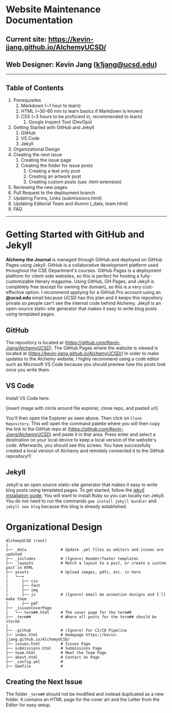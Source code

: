 # Website Maintenance Documentation
## Current site: https://kevin-jjang.github.io/AlchemyUCSD/
## Web Designer: Kevin Jang (k1jang@ucsd.edu)

---
## Table of Contents
1. Prerequisites
   1. Markdown (~1 hour to learn)
   2. HTML (~30-60 min to learn basics if Markdown is known)
   3. CSS (~3 hours to be proficient in, recommended to learn)
      1. Google Inspect Tool (DevOps) 
2. Getting Started with GitHub and Jekyll
   1. GitHub
   2. VS Code
   3. Jekyll
3. Organizational Design
4. Creating the next issue
   1. Creating the issue page
   2. Creating the folder for issue posts
      1. Creating a text only post
      2. Creating an artwork post
      3. Creating custom posts (use .html extension)
5. Reviewing the new pages
6. Pull Request to the deployment branch
7. Updating Forms, Links (submissions.html)
8. Updating Editorial Team and Alumni (_data, team.html)
9. FAQ
---
# Getting Started with GitHub and Jekyll
**Alchemy the Journal** is managed through GitHub and deployed on GitHub Pages using Jekyll. GitHub is a collaborative development platform used throughout the CSE Department's courses. GitHub Pages is a deployment platform for client-side websites, so this is perfect for hosting a fully-customizable literary magazine. Using GitHub, GH Pages, and Jekyll is completely free (except for owning the domain), so this is a very cost-effective option. I recommend applying for a GitHub Pro account using an **@ucsd.edu** email because UCSD has this plan and it keeps this repository private so people can't see the internal code behind Alchemy. Jekyll is an open-source static-site generator that makes it easy to write blog posts using templated pages.

## GitHub
The repository is located at (https://github.com/Kevin-Jjang/AlchemyUCSD). The GitHub Pages where the website is viewed is located at (https://kevin-jjang.github.io/AlchemyUCSD/) In order to make updates to the Alchemy website, I highly recommend using a code editor such as Microsoft VS Code because you should preview how the posts look once you write them. 

## VS Code

Install VS Code here. 

[insert image with circle around file explorer, clone repo, and pasted url]

You'll then open the Explorer as seen above. Then click on `Clone Repository`. This will open the command palette where you will then copy the link to the GitHub repo at (https://github.com/Kevin-Jjang/AlchemyUCSD) and paste it in that area. Press enter and select a destination on your local device to keep a local version of the website's code. Afterwards, you should see this screen. You have successfully created a local version of Alchemy and remotely connected it to the GitHub repository!!! 

## Jekyll 
Jekyll is an open source static-site generator that makes it easy to write blog posts using templated pages. To get started, follow the [jekyll installation guide](https://jekyllrb.com/docs/installation/). You will want to install Ruby so you can locally run Jekyll. You do not need to run the commands ```gem install jekyll bundler``` and ``` jekyll new blog``` because this blog is already established.

# Organizational Design

```
AlchemyUCSD (root)
| 
├── _data               # Update .yml files as editors and issues are updated
├── _includes           # (Ignore) Header/footer templates
├── _layouts            # Match a layout to a post, or create a custom post in HTML
├── assets              # Upload images, pdfs, etc. in here
|   └──+ 
|      ├── css
|      ├── font
|      ├── img          
|      ├── js           # (Ignore) email me animation designs and I'll make them
|      ├── pdf
├── _issuesCoverPage
|   └── term##.html     # The cover page for the term##
├── _term##             # Where all posts for the term## should be stored
|
├── .github             # (Ignore) For CI/CD Pipeline 
├── index.html          # Homepage https://kevin-jjang.github.io/AlchemyUCSD/
├── issues.html         # Issues Page
├── submissions.html    # Submissions Page
├── team.html           # Meet the Team Page
├── about.html          # Contact Us Page
├── _config.yml         # 
├── Gemfile             # 
```
## Creating the Next Issue
The folder `_term##` should not be modified and instead duplicated as a new folder. It contains an HTML page for the cover art and the Letter from the Editor for easy setup.